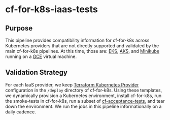 # cf-for-k8s-iaas-tests

## Purpose

This pipeline provides compatibility information for cf-for-k8s across Kubernetes providers that are not directly supported and validated by the main cf-for-k8s pipelines. At this time, those are: [EKS](https://aws.amazon.com/eks), [AKS](https://azure.microsoft.com/en-us/services/kubernetes-service/), and [Minikube](https://github.com/kubernetes/minikube) running on a [GCE](https://cloud.google.com/compute) virtual machine.

## Validation Strategy

For each IaaS provider, we keep [Terraform Kubernetes Provider](https://registry.terraform.io/providers/hashicorp/kubernetes/latest/docs)  configuration in the `/deploy` directory of cf-for-k8s. Using these templates, we dynamically provision a Kubernetes environment, install cf-for-k8s, run the smoke-tests in cf-for-k8s, run a subset of [cf-acceptance-tests](https://github.com/cloudfoundry/cf-acceptance-tests), and tear down the environment. We run the jobs in this pipeline informationally on a daily cadence.
